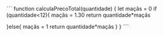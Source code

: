 ˋˋˋ
function calculaPrecoTotal(quantidade) {
 let maçãs = 0
 if (quantidade<12){
    maçãs = 1.30
    return quantidade*maçãs
    
}else{
    maçãs = 1 
    return quantidade*maçãs
  }
  }
ˋˋˋ